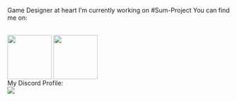 

Game Designer at heart
I’m currently working on #Sum-Project
You can find me on: 

<br/>
<a href="https://twitter.com/BearerPolar" target="blank"><img align="center" src="https://img.icons8.com/?size=512&id=ClbD5JTFM7FA&format=png" style="color:#1D9BF0" height="100" /></a> 
<a href="https://www.youtube.com/channel/UCb-Vz27i6W-MBNcBFRq827Q" target="blank"><img align="center" src="https://img.icons8.com/?size=512&id=19318&format=png" height="100" style="color:#1D9BF0;" /></a> 

<br/>
My Discord Profile:
<br/>
<img align="center" src="https://github.com/Nuskusame/Nuskusame/assets/87882485/14cff402-8542-414c-a1e6-a008295e0d5f" />

<!--
**Nuskusame/Nuskusame** is a ✨ _special_ ✨ repository because its `README.md` (this file) appears on your GitHub profile.

Here are some ideas to get you started:

- 🔭 I’m currently working on ...
- 🌱 I’m currently learning ...
- 👯 I’m looking to collaborate on ...
- 🤔 I’m looking for help with ...
- 💬 Ask me about ...
- 📫 How to reach me: ...
- 😄 Pronouns: ...
- ⚡ Fun fact: ...
-->
